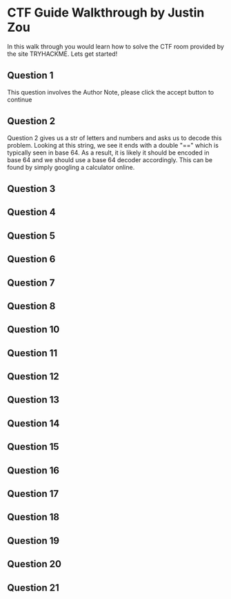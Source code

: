 # CTF Guide Walkthrough by Justin Zou
In this walk through you would learn how to solve the CTF room provided by the site TRYHACKME. Lets get started!

## Question 1
This question involves the Author Note, please click the accept button to continue
## Question 2
Question 2 gives us a str of letters and numbers and asks us to decode this problem. Looking at this string, we see it ends with a double "==" which is typically seen in base 64. As a result, it is likely it should be encoded in base 64 and we should use a base 64 decoder accordingly. This can be found by simply googling a calculator online.
## Question 3
## Question 4
## Question 5
## Question 6
## Question 7
## Question 8
## Question 10
## Question 11
## Question 12
## Question 13
## Question 14
## Question 15
## Question 16
## Question 17
## Question 18
## Question 19
## Question 20
## Question 21